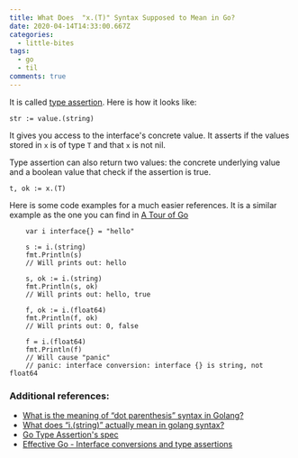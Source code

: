 ```yaml
---
title: What Does  "x.(T)" Syntax Supposed to Mean in Go?
date: 2020-04-14T14:33:00.667Z
categories:
  - little-bites
tags:
  - go
  - til
comments: true
---
```

It is called [type assertion][1]. Here is how it looks like:

```
str := value.(string)
```

It gives you access to the interface's concrete value. It asserts if the values stored in `x` is of type `T` and that `x` is not nil.

Type assertion can also return two values: the concrete underlying value and a boolean value that check if the assertion is true.

```
t, ok := x.(T)
```

Here is some code examples for a much easier references. It is a similar example as the one you can find in [A Tour of Go][1]

```
    var i interface{} = "hello"

    s := i.(string)
    fmt.Println(s)
    // Will prints out: hello

    s, ok := i.(string)
    fmt.Println(s, ok)
    // Will prints out: hello, true

    f, ok := i.(float64)
    fmt.Println(f, ok)
    // Will prints out: 0, false

    f = i.(float64)
    fmt.Println(f)
    // Will cause "panic"
    // panic: interface conversion: interface {} is string, not float64
```

### Additional references:

- [What is the meaning of “dot parenthesis” syntax in Golang?][2]
- [What does “i.(string)” actually mean in golang syntax?][3]
- [Go Type Assertion's spec][4]
- [Effective Go - Interface conversions and type assertions][5]



[1]: https://tour.golang.org/methods/15
[2]: https://stackoverflow.com/questions/24492868/what-is-the-meaning-of-dot-parenthesis-syntax-in-golang
[3]: https://stackoverflow.com/questions/53577949/what-does-i-string-actually-mean-in-golang-syntax?noredirect=1&lq=1
[4]: https://golang.org/ref/spec#Type_assertions
[5]: https://golang.org/doc/effective_go.html#interface_conversions
